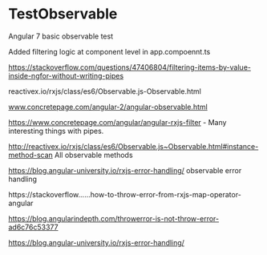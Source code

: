 # TestObservable

Angular 7 basic observable test

Added filtering logic at component level in app.compoennt.ts

https://stackoverflow.com/questions/47406804/filtering-items-by-value-inside-ngfor-without-writing-pipes

reactivex.io/rxjs/class/es6/Observable.js-Observable.html


www.concretepage.com/angular-2/angular-observable.html

https://www.concretepage.com/angular/angular-rxjs-filter  - Many interesting things with pipes.

http://reactivex.io/rxjs/class/es6/Observable.js~Observable.html#instance-method-scan   All observable methods

https://blog.angular-university.io/rxjs-error-handling/ observable error handling

https://stackoverflow......how-to-throw-error-from-rxjs-map-operator-angular

https://blog.angularindepth.com/throwerror-is-not-throw-error-ad6c76c53377

https://blog.angular-university.io/rxjs-error-handling/

